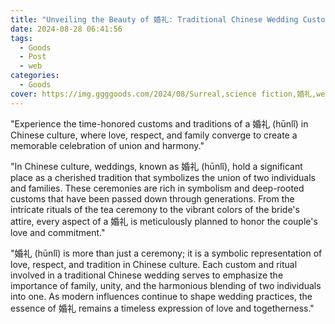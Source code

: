 ```yaml
---
title: "Unveiling the Beauty of 婚礼: Traditional Chinese Wedding Customs"
date: 2024-08-28 06:41:56
tags:
  - Goods
  - Post
  - web
categories:
  - Goods
cover: https://img.ggggoods.com/2024/08/Surreal,science fiction,婚礼,wedding,technology,tech,diagrams,renderings,colors_20240830_00001_.png
---
```


"Experience the time-honored customs and traditions of a 婚礼 (hūnlǐ) in Chinese culture, where love, respect, and family converge to create a memorable celebration of union and harmony."

"In Chinese culture, weddings, known as 婚礼 (hūnlǐ), hold a significant place as a cherished tradition that symbolizes the union of two individuals and families. These ceremonies are rich in symbolism and deep-rooted customs that have been passed down through generations. From the intricate rituals of the tea ceremony to the vibrant colors of the bride's attire, every aspect of a 婚礼 is meticulously planned to honor the couple's love and commitment."

"婚礼 (hūnlǐ) is more than just a ceremony; it is a symbolic representation of love, respect, and tradition in Chinese culture. Each custom and ritual involved in a traditional Chinese wedding serves to emphasize the importance of family, unity, and the harmonious blending of two individuals into one. As modern influences continue to shape wedding practices, the essence of 婚礼 remains a timeless expression of love and togetherness."
